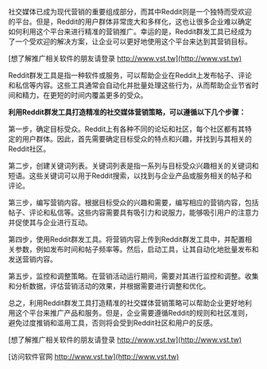 社交媒体已成为现代营销的重要组成部分，而其中Reddit则是一个独特而受欢迎的平台。但是，Reddit的用户群体非常庞大和多样化，这也让很多企业难以确定如何利用这个平台来进行精准的营销推广。幸运的是，Reddit群发工具已经成为了一个受欢迎的解决方案，让企业可以更好地使用这个平台来达到其营销目标。

[想了解推广相关软件的朋友请登录 http://www.vst.tw](http://www.vst.tw)

Reddit群发工具是指一种软件或服务，可以帮助企业在Reddit上发布帖子、评论和私信等内容。这些工具通常会自动化并批量处理这些行为，从而帮助企业节省时间和精力，在更短的时间内覆盖更多的受众。

**利用Reddit群发工具打造精准的社交媒体营销策略，可以遵循以下几个步骤：**

第一步，确定目标受众。Reddit上有各种不同的论坛和社区，每个社区都有其特定的用户群体。因此，首先需要确定目标受众的特点和兴趣，并找到与其相关的Reddit社区。

第二步，创建关键词列表。关键词列表是指一系列与目标受众兴趣相关的关键词和短语。这些关键词可以用于Reddit搜索，以找到与企业产品或服务相关的帖子和评论。

第三步，编写营销内容。根据目标受众的兴趣和需要，编写相应的营销内容，包括帖子、评论和私信等。这些内容需要具有吸引力和说服力，能够吸引用户的注意力并促使其与企业进行互动。

第四步，使用Reddit群发工具。将营销内容上传到Reddit群发工具中，并配置相关参数，例如发布时间和帖子频率等。然后，启动工具，让其自动化地批量发布和发送营销内容。

第五步，监控和调整策略。在营销活动运行期间，需要对其进行监控和调整。收集和分析数据，评估营销活动的效果，并根据需要进行调整和优化。

总之，利用Reddit群发工具打造精准的社交媒体营销策略可以帮助企业更好地利用这个平台来推广产品和服务。但是，企业需要遵循Reddit的规则和社区准则，避免过度推销和滥用工具，否则将会受到Reddit社区和用户的反感。

[想了解推广相关软件的朋友请登录 http://www.vst.tw](http://www.vst.tw)


[访问软件官网 http://www.vst.tw](http://www.vst.tw)
